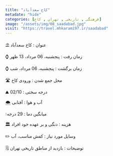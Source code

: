```yaml
---
title: "کاخ سعدآباد"
metadate: "hide"
categories: [فرهنگی , تاریخی , تهران , کاخ]
image: "/assets/img/08_saadabad.jpg"
visit: "https://travel.mhkarami97.ir/saadabad"
---
```


⛱ عنوان : کاخ سعدآباد  

⌚️ زمان رفت : پنجشنبه، 06 مرداد، 13 ظهر  

⌚️ زمان برگشت : پنجشنبه، 06 مرداد، شب  

🛣 محل جمع شدن : ورودی کاخ  

⛰ درجه سختی : 02/10  

🌨 آب و هوا : آفتابی  

💧میانگین دما : 29 درجه  

🏛 هزینه : دنگی و بر عهده خود افراد  

✏️ وسایل مورد نیاز : کفش مناسب، آب  

🗒 توضیحات : بازدید از مناطق تاریخی تهران  